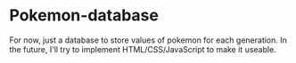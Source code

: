 # Pokemon-database
For now, just a database to store values of pokemon for each generation. In the future, I'll try to implement HTML/CSS/JavaScript to make it useable.
